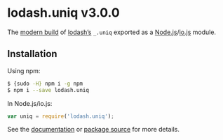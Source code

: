 # lodash.uniq v3.0.0

The [modern build](https://github.com/lodash/lodash/wiki/Build-Differences) of [lodash’s](https://lodash.com/) `_.uniq` exported as a [Node.js](http://nodejs.org/)/[io.js](https://iojs.org/) module.

## Installation

Using npm:

```bash
$ {sudo -H} npm i -g npm
$ npm i --save lodash.uniq
```

In Node.js/io.js:

```js
var uniq = require('lodash.uniq');
```

See the [documentation](https://lodash.com/docs#uniq) or [package source](https://github.com/lodash/lodash/blob/3.0.0-npm-packages/lodash.uniq) for more details.
